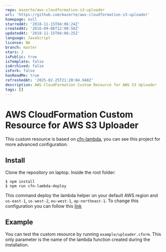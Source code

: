 ```yaml
---
repo: mazerte/aws-cloudformation-s3-uploader
url: 'https://github.com/mazerte/aws-cloudformation-s3-uploader'
homepage: null
starredAt: '2018-11-15T04:06:24Z'
createdAt: '2016-09-06T12:08:58Z'
updatedAt: '2018-11-15T04:06:25Z'
language: JavaScript
license: NA
branch: master
stars: 2
isPublic: true
isTemplate: false
isArchived: false
isFork: false
hasReadMe: true
refreshedAt: '2025-02-25T21:20:04.948Z'
description: AWS CloudFormation Custom Resource for AWS S3 Uploader
tags: []
---
```


# AWS CloudFormation Custom Resource for AWS S3 Uploader

This custom resource is based on [cfn-lambda](https://github.com/andrew-templeton/cfn-lambda), you can see this project for more advanced configuration.

## Install

Clone the repository on laptop. Inside the root folder:

```
$ npm install
$ npm run cfn-lambda-deploy
```
This command deploy the lambda helper on your default AWS region and `us-east-1`, `us-west-2`, `eu-west-1`, `ap-northeast-1`. To change this configuration you can follow this [link](https://github.com/andrew-templeton/cfn-lambda#deployment-of-lambdas)

## Example

You can test the custom resource by running `example/uploader.cform`. This only parameter is the name of the lambda function created during the installation.
